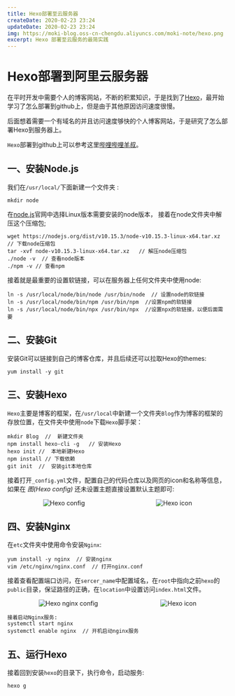 ```yaml
---
title: Hexo部署至云服务器
createDate: 2020-02-23 23:24
updateDate: 2020-02-23 23:24
img: https://moki-blog.oss-cn-chengdu.aliyuncs.com/moki-note/hexo.png
excerpt: Hexo 部署至云服务的最简实践
---
```


# Hexo部署到阿里云服务器

在平时开发中需要个人的博客网站，不断的积累知识，于是找到了[Hexo](https://hexo.io/)，最开始学习了怎么部署到github上，但是由于其他原因访问速度很慢。

后面想着需要一个有域名的并且访问速度够快的个人博客网站，于是研究了怎么部署Hexo到服务器上。

`Hexo`部署到github上可以参考这里[哔哩哔哩羊叔](https://www.bilibili.com/video/BV1Yb411a7ty?from=search&seid=7896361255674325515)。

##  一、安装Node.js

我们在`/usr/local/`下面新建一个文件夹 :

``` shell
mkdir node
```

在[node.js](https://nodejs.org/dist/)官网中选择Linux版本需要安装的node版本， 接着在node文件夹中解压这个压缩包;
```shell
wget https://nodejs.org/dist/v10.15.3/node-v10.15.3-linux-x64.tar.xz    // 下载node压缩包 
tar -xvf node-v10.15.3-linux-x64.tar.xz   // 解压node压缩包
./node -v  // 查看node版本
./npm -v // 查看npm
```
接着就是最重要的设置软链接，可以在服务器上任何文件夹中使用node:
``` shell
ln -s /usr/local/node/bin/node /usr/bin/node  // 设置node的软链接
ln -s /usr/local/node/bin/npm /usr/bin/npm  //设置npm的软链接 
ln -s /usr/local/node/bin/npx /usr/bin/npx  //设置npx的软链接，以便后面需要
```

## 二、安装Git
安装Git可以链接到自己的博客仓库，并且后续还可以拉取Hexo的themes:
```shell
yum install -y git
```

## 三、安装Hexo
`Hexo`主要是博客的框架，在`/usr/local`中新建一个文件夹`Blog`作为博客的框架的存放位置，在文件夹中使用`node`下载`Hexo`脚手架：
```shell
mkdir Blog  // 	新建文件夹
npm install hexo-cli -g   // 安装Hexo
hexo init //  本地新建Hexo
npm install // 下载依赖
git init  //  安装git本地仓库
```
接着打开`_config.yml`文件，配置自己的代码仓库以及网页的icon和名称等信息，如果在 *图(Hexo config)* 还未设置主题直接设置默认主题即可:  
<div style="display: flex;flex-wrap: wrap;justify-content: space-around;width:100%">
<img src="https://moki-blog.oss-cn-chengdu.aliyuncs.com/moki-note/hexoconfig.png" alt="Hexo config"/>
<img src="https://moki-blog.oss-cn-chengdu.aliyuncs.com/moki-note/hexoconfig2.png" alt="Hexo icon"/>
</div>

## 四、安装Nginx
在`etc`文件夹中使用命令安装`Nginx`:
```shell
yum install -y nginx  // 安装nginx
vim /etc/nginx/nginx.conf  // 打开nginx.conf
```
接着查看配置端口访问，在`sercer_name`中配置域名，在`root`中指向之前`hexo`的`public`目录，保证路径的正确，在`location`中设置访问`index.html`文件。
<div style="display: flex;flex-wrap: wrap;justify-content: space-around;width:100%">
<img src="https://moki-blog.oss-cn-chengdu.aliyuncs.com/moki-note/nginx.png" alt="Hexo nginx config"/>
<img src="https://moki-blog.oss-cn-chengdu.aliyuncs.com/moki-note/hexoconfig2.png" alt="Hexo icon"/>
</div>

```shell
接着启动Nginx服务:
systemctl start nginx
systemctl enable nginx  // 开机启动nginx服务
```

## 五、运行Hexo
接着回到安装`hexo`的目录下，执行命令，启动服务:
```shell
hexo g
```